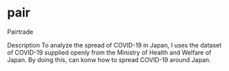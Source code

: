 # pair
Pairtrade

Description
 To analyze the spread of COVID-19 in Japan, I uses the dataset of COVID-19 supplied openly from the Ministry of Health and Welfare of Japan. By doing this, can konw how to spread COVID-19 around Japan.
